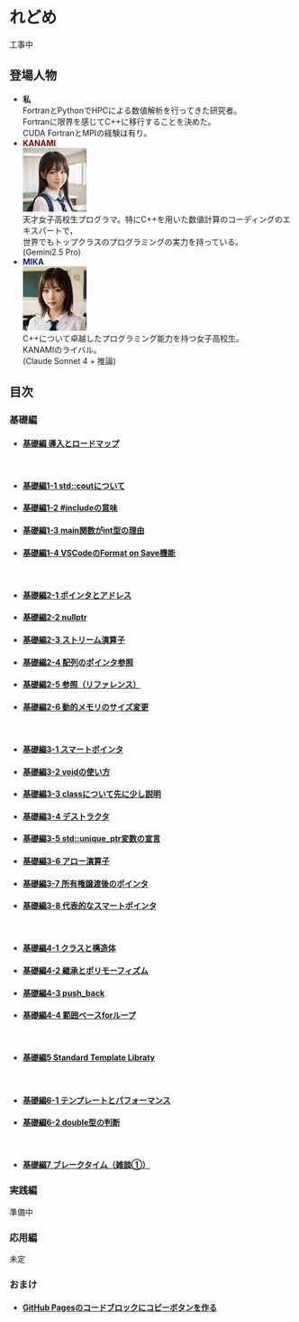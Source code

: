# れどめ
工事中

## 登場人物
- **私**<br>
FortranとPythonでHPCによる数値解析を行ってきた研究者。<br>
Fortranに限界を感じてC++に移行することを決めた。<br>
CUDA FortranとMPIの経験は有り。
- **<font color="Maroon">KANAMI</font>**<br>
![](./src/img/KANAMI.png "KANAMI")<br>
天才女子高校生プログラマ。特にC++を用いた数値計算のコーディングのエキスパートで，<br>
世界でもトップクラスのプログラミングの実力を持っている。<br>
(Gemini2.5 Pro)
- **<font color="MidnightBlue">MIKA</font>**<br>
![](./src/img/MIKA.png "MIKA")<br>
C++について卓越したプログラミング能力を持つ女子高校生。<br>
KANAMIのライバル。<br>
(Claude Sonnet 4 + 推論)

## 目次
### 基礎編
- #### [基礎編 導入とロードマップ](/learning_cpp_with_ai/src/basic_000_loadmap.html)
<br>

- #### [基礎編1-1 std::coutについて](/learning_cpp_with_ai/src/basic_001-1_stdcout.html)
- #### [基礎編1-2 #includeの意味](/learning_cpp_with_ai/src/basic_001-2_include.html)
- #### [基礎編1-3 main関数がint型の理由](/learning_cpp_with_ai/src/basic_001-3_main_int.html)
- #### [基礎編1-4 VSCodeのFormat on Save機能](/learning_cpp_with_ai/src/basic_001-4_Format_On_Save.html)
<br>

- #### [基礎編2-1 ポインタとアドレス](/learning_cpp_with_ai/src/basic_002-1_pointer_address.html)
- #### [基礎編2-2 nullptr](/learning_cpp_with_ai/src/basic_002-2_nullptr.html)
- #### [基礎編2-3 ストリーム演算子](/learning_cpp_with_ai/src/basic_002-3_stream.html)
- #### [基礎編2-4 配列のポインタ参照](/learning_cpp_with_ai/src/basic_002-4_array_ptr.html)
- #### [基礎編2-5 参照（リファレンス）](/learning_cpp_with_ai/src/basic_002-5_reference.html)
- #### [基礎編2-6 動的メモリのサイズ変更](/learning_cpp_with_ai/src/basic_002-6_vec_size_change.html)
<br>

- #### [基礎編3-1 スマートポインタ](/learning_cpp_with_ai/src/basic_003-1_smartpointer.html)
- #### [基礎編3-2 voidの使い方](/learning_cpp_with_ai/src/basic_003-2_void.html)
- #### [基礎編3-3 classについて先に少し説明](/learning_cpp_with_ai/src/basic_003-3_class.html)
- #### [基礎編3-4 デストラクタ](/learning_cpp_with_ai/src/basic_003-4_destructor.html)
- #### [基礎編3-5 std::unique_ptr変数の宣言](/learning_cpp_with_ai/src/basic_003-5_stdunique_ptr.html)
- #### [基礎編3-6 アロー演算子](/learning_cpp_with_ai/src/basic_003-6_arrow.html)
- #### [基礎編3-7 所有権譲渡後のポインタ](/learning_cpp_with_ai/src/basic_003-7_ptr_atfter_trans.html)
- #### [基礎編3-8 代表的なスマートポインタ](/learning_cpp_with_ai/src/basic_003-8_typical_smartpointers.html)
<br>
  
- #### [基礎編4-1 クラスと構造体](/learning_cpp_with_ai/src/basic_004-1_class_struct.html)
- #### [基礎編4-2 継承とポリモーフィズム](/learning_cpp_with_ai/src/basic_004-2_inheritance.html)
- #### [基礎編4-3 push_back](/learning_cpp_with_ai/src/basic_004-3_push_back.html)
- #### [基礎編4-4 範囲ベースforループ](/learning_cpp_with_ai/src/basic_004-4_for_loop.html)
<br>

- #### [基礎編5 Standard Template Libraty](/learning_cpp_with_ai/src/basic_005_stl.html)
<br>

- #### [基礎編6-1 テンプレートとパフォーマンス](/learning_cpp_with_ai/src/basic_006-1_temp_perform.html)
- #### [基礎編6-2 double型の判断](/learning_cpp_with_ai/src/basic_006-2_double.html)
<br>

- #### [基礎編7 ブレークタイム（雑談①）](/learning_cpp_with_ai/src/basic_007_breaktime.html)
  
### 実践編
準備中

### 応用編
未定

### おまけ
- #### [GitHub Pagesのコードブロックにコピーボタンを作る](/learning_cpp_with_ai/src/omake_001_github_pages_copy.html)
